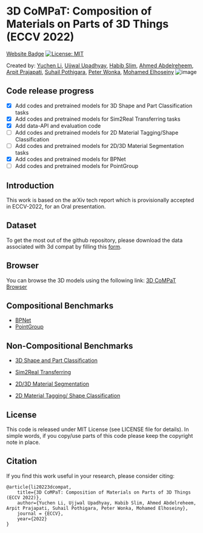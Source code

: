# 3D CoMPaT: Composition of Materials on Parts of 3D Things (ECCV 2022)
[Website Badge](https://3dcompat-dataset.org/)
[![License: MIT](https://img.shields.io/badge/License-MIT-green.svg)](https://opensource.org/licenses/MIT)
<!--[![arXiv](https://img.shields.io/badge/arXiv-1234.56789-b31b1b.svg?style=plastic)]-->
Created by: [Yuchen Li](http://liyc.tech/), [Ujjwal Upadhyay](https://ujjwal9.com/), [Habib Slim](https://habibslim.github.io/), [Ahmed Abdelreheem](https://samir55.github.io/), [Arpit Prajapati](https://www.polynine.com/), [Suhail Pothigara](https://www.polynine.com/), [Peter Wonka](https://peterwonka.net/), [Mohamed Elhoseiny](http://www.mohamed-elhoseiny.com/)
![image](https://user-images.githubusercontent.com/38585175/182629905-812f1c6f-8906-4485-9710-760cff150df1.png)

## Code release progress
- [x] Add codes and pretrained models for 3D Shape and Part Classification tasks
- [x] Add codes and pretrained models for Sim2Real Transferring tasks
- [x] Add data-API and evaluation code
- [ ] Add codes and pretrained models for 2D Material Tagging/Shape Classification
- [ ] Add codes and pretrained models for 2D/3D Material Segmentation tasks
- [x] Add codes and pretrained models for BPNet
- [ ] Add codes and pretrained models for PointGroup

## Introduction
This work is based on the arXiv tech report which is provisionally accepted in ECCV-2022, for an Oral presentation. 

## Dataset
To get the most out of the github repository, please download the data associated with 3d compat by filling this [form](https://docs.google.com/forms/d/e/1FAIpQLSeOxWVkVNdXz-nCfFIWOeOARc_Atk9fi5PSIKw1Ib1cr3ENpA/viewform?fbzx=-7103523806700241333).

## Browser
You can browse the 3D models using the following link: [3D CoMPaT Browser](http://54.235.12.220:50/index.html)

## Compositional Benchmarks
- [BPNet](./BPNet)
- [PointGroup](./PointGroup)

## Non-Compositional Benchmarks

- [3D Shape and Part Classification](./3D_Cls_PartSeg)

- [Sim2Real Transferring](./3D_Cls_PartSeg)

- [2D/3D Material Segmentation](./BPNet/#Mark)

- [2D Material Tagging/ Shape Classification](./2D_MaterialTag_ShapeCls)

## License
This code is released under MIT License (see LICENSE file for details). In simple words, if you copy/use parts of this code please keep the copyright note in place.

## Citation
If you find this work useful in your research, please consider citing:

```
@article{li20223dcompat,
    title={3D CoMPaT: Composition of Materials on Parts of 3D Things (ECCV 2022)},
    author={Yuchen Li, Ujjwal Upadhyay, Habib Slim, Ahmed Abdelreheem, Arpit Prajapati, Suhail Pothigara, Peter Wonka, Mohamed Elhoseiny},
    journal = {ECCV},
    year={2022}
}
```
